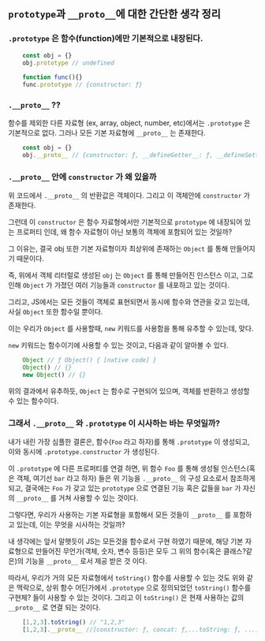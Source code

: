 ## `prototype`과 `__proto__`에 대한 간단한 생각 정리

### `.prototype` 은 함수(function)에만 기본적으로 내장된다.

```js
    const obj = {}
    obj.prototype // undefined
    
    function func(){}
    func.prototype // {constructor: ƒ}
```

### `.__proto__`  ??

함수를 제외한 다른 자료형 (ex, array, object, number, etc)에서는 `.prototype` 은 기본적으로 없다. 그러나 모든 기본 자료형에 `__proto__` 는 존재한다.

```js
    const obj = {}
    obj.__proto__ // {constructor: ƒ, __defineGetter__: ƒ, __defineSetter__: ƒ, hasOwnProperty: ƒ, __lookupGetter__: ƒ, …}
```  

### `.__proto__` 안에 `constructor` 가 왜 있을까

위 코드에서 `.__proto__` 의 반환값은 객체이다. 그리고 이 객체안에 `constructor` 가 존재한다.

그런데 이 `constructor` 은 함수 자료형에서만 기본적으로 `prototype` 에 내장되어 있는 프로퍼티 인데, 왜 함수 자료형이 아닌 보통의 객체에 포함되어 있는 것일까?

그 이유는, 결국 obj 또한 기본 자료형이자 최상위에 존재하는 `Object` 를 통해 만들어지기 때문이다. 

즉, 위에서 객체 리터럴로 생성된 `obj` 는 `Object` 를 통해 만들어진 인스턴스 이고, 그로 인해 `Object` 가 가졌던 여러 기능들과 `constructor` 를 내포하고 있는 것이다. 

그리고, JS에서는 모든 것들이 객체로 표현되면서 동시에 함수와 연관을 갖고 있는데, 사실 `Object` 또한 함수일 뿐이다. 

이는 우리가 `Object` 를 사용할때, `new` 키워드를 사용함을 통해 유추할 수 있는데, 맞다. 

`new` 키워드는 함수이기에 사용할 수 있는 것이고, 다음과 같이 알아볼 수 있다. 

```js
    Object // ƒ Object() { [native code] }
    Object() // {}
    new Object() // {}
```

위의 결과에서 유추하듯, `Object` 는 함수로 구현되어 있으며, 객체를 반환하고 생성할 수 있는 함수이다. 

### 그래서 `.__proto__` 와 `.prototype` 이 시사하는 바는 무엇일까?

내가 내린 가장 심플한 결론은, 함수(`Foo` 라고 하자)를 통해 `.prototype` 이 생성되고, 이와 동시에 `.prototype.constructor` 가 생성된다. 

이 `.prototype` 에 다른 프로퍼티를 연결 하면, 위 함수 `Foo` 를 통해 생성될 인스턴스(혹은 객체, 여기선 `bar` 라고 하자) 들은 위 기능을 `.__proto__` 의 구성 요소로서 참조하게 되고,  결국에는 `Foo` 가 갖고 있는 `prototype` 으로 연결된 기능 혹은 값들을 `bar` 가 자신의  `__proto__` 를 거쳐 사용할 수 있는 것이다. 

그렇다면, 우리가 사용하는 기본 자료형을 포함해서 모든 것들이 `__proto__` 를 포함하고 있는데, 이는 무엇을 시사하는 것일까?

내 생각에는 앞서 말햇듯이 JS는 모든것을 함수로서 구현 하였기 때문에, 해당 기본 자료형으로 만들어진 무언가(객체, 숫자, 변수 등등)은 모두 그 위의 함수(혹은 클래스?같은)의 기능을 `__proto__` 로서 제공 받은 것 이다. 

따라서, 우리가 거의 모든 자료형에서 `toString()` 함수를 사용할 수 있는 것도 위와 같은 맥락으로, 상위 함수 어딘가에서 `.prototype` 으로 정의되었던 `toString()` 함수를 구현체? 들이 사용할 수 있는 것이다. 그리고 이 `toString()` 은 현재 사용하는 값의 `__proto__` 로 연결 되는 것이다. 

```js
    [1,2,3].toString() // "1,2,3"
    [1,2,3].__proto__ //[constructor: ƒ, concat: ƒ,...toString: ƒ, ...]
```
